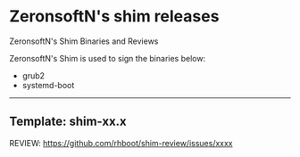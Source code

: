 # ZeronsoftN's shim releases

ZeronsoftN's Shim Binaries and Reviews

ZeronsoftN's Shim is used to sign the binaries below:
- grub2
- systemd-boot

---

## Template: shim-xx.x

REVIEW: https://github.com/rhboot/shim-review/issues/xxxx


